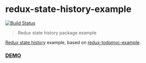 redux-state-history-example
=============================

[![Build Status][travis-image]][travis-url]

> Redux state history package example

[Redux state history](https://github.com/inakianduaga/redux-state-history) example, based on [redux-todomvc-example](https://github.com/rackt/redux/tree/master/examples/todomvc).

### [DEMO](http://inakianduaga.github.io/redux-state-history-example/)

[travis-url]: https://travis-ci.org/inakianduaga/redux-state-history-example
[travis-image]: https://travis-ci.org/inakianduaga/redux-state-history-example.svg?branch=master